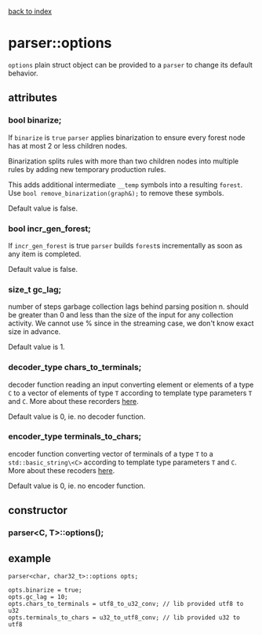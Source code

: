 [back to index](../README.md#classes-and-structs)

# parser::options

`options` plain struct object can be provided to a `parser` to change its default behavior.

## attributes

### bool binarize;

If `binarize` is `true` `parser` applies binarization to ensure every forest node has at most 2 or less children nodes.

Binarization splits rules with more than two children nodes into multiple rules by adding new temporary production rules.

This adds additional intermediate `__temp` symbols into a resulting `forest`. Use `bool remove_binarization(graph&);` to remove these symbols.

Default value is false.

### bool incr_gen_forest;

If `incr_gen_forest` is true `parser` builds `forest`s incrementally as soon as any item is completed.

Default value is false.

### size_t gc_lag;

number of steps garbage collection lags behind parsing position n. should be greater than 0 and less than the size of the input for any collection activity. We cannot use % since in the streaming case, we don't know exact size in advance.

Default value is 1.

### decoder_type chars_to_terminals;

decoder function reading an input converting element or elements of a type `C` to a vector of elements of type `T` according to template type parameters `T` and `C`. More about these recorders [here](recoders.md).

Default value is 0, ie. no decoder function.

### encoder_type terminals_to_chars;

encoder function converting vector of terminals of a type `T` to a `std::basic_string\<C>` according to template type parameters `T` and `C`. More about these recoders [here](recoders.md).

Default value is 0, ie. no encoder function.

## constructor

### parser<C, T>::options();

## example
```
parser<char, char32_t>::options opts;

opts.binarize = true;
opts.gc_lag = 10;
opts.chars_to_terminals = utf8_to_u32_conv; // lib provided utf8 to u32
opts.terminals_to_chars = u32_to_utf8_conv; // lib provided u32 to utf8
```

